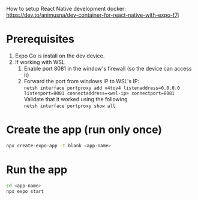 How to setup React Native development docker:
https://dev.to/animusna/dev-container-for-react-native-with-expo-f7j

# Prerequisites
1. Expo Go is install on the dev device.
2. If working with WSL
    1. Enable port 8081 in the window's firewall (so the device can access it)
    2. Forward the port from windows IP to WSL's IP:  
        `netsh interface portproxy add v4tov4 listenaddress=0.0.0.0 listenport=8081 connectaddress=<wsl-ip> connectport=8081`  
        Validate that it worked using the following  
        `netsh interface portproxy show all`  

# Create the app (run only once)
```bash
npx create-expo-app -t blank <app-name>
```

# Run the app
```bash
cd <app-name>
npx expo start
```